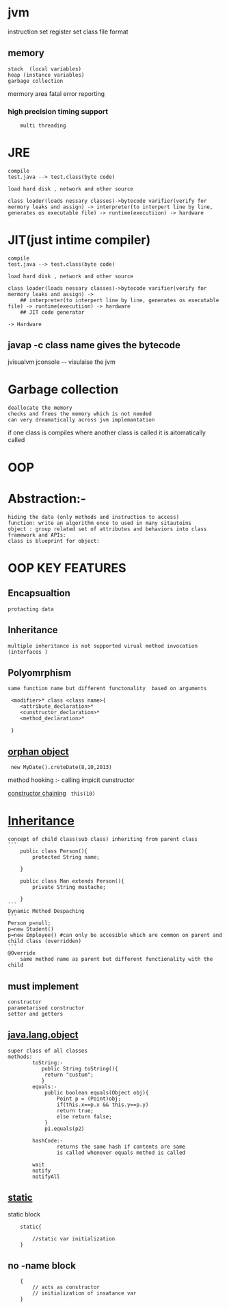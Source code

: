 # jvm 

instruction set
register set
class file format

## memory
	stack  (local variables)
	heap (instance variables)
	garbage collection
mermory area
fatal error reporting

### high precision timing support
		multi threading

# JRE
	compile
	test.java --> test.class(byte code)

	load hard disk , network and other source

	class loader(loads nessary classes)->bytecode varifier(verify for mermory leaks and assign) -> interpreter(to interpert line by line, generates os executable file) -> runtime(executiion) -> hardware


# JIT(just intime compiler)
	compile
	test.java --> test.class(byte code)

	load hard disk , network and other source

	class loader(loads nessary classes)->bytecode varifier(verify for mermory leaks and assign) -> 
		## interpreter(to interpert line by line, generates os executable file) -> runtime(executiion) -> hardware
		## JIT code generator

	-> Hardware


## javap -c class name gives the bytecode

jvisualvm
jconsole -- visulaise the jvm


# Garbage collection
	deallocate the memory
	checks and frees the memory which is not needed
	can very dreamatically across jvm implemantation

if one class is compiles where another class is called it is aitomatically called

# OOP

# Abstraction:-
	hiding the data (only methods and instruction to access)
	function: write an algorithm once to used in many sitautoins
	object : group related set of attributes and behaviors into class
	framework and APIs:
	class is blueprint for object:

# OOP KEY FEATURES

## Encapsualtion
	protacting data
## Inheritance
	multiple inheritance is not supported virual method invocation (interfaces )
## Polyomrphism
	same function name but different functonality  based on arguments

```
 <modifier>* class <class name>{
 	<attribute_declaration>*
 	<cunstructor_declaration>*
 	<method_declaration>*

 }
```

## [orphan object](./JAVA_12-08/src/com/example/MyDate.java)
` new MyDate().creteDate(8,10,2013)`

method hooking :- calling impicit cunstructor

[constructor chaining](./JAVA_12-08/src/com/example/MyDate.java)
` this(10)`

# [Inheritance](./JAVA_12-08/src/com/employee/)
	concept of child class(sub class) inheriting from parent class
	```
		public class Person(){
			protected String name;

		}

		public class Man extends Person(){
			private String mustache;
			
		}
	```
	Dynamic Method Despaching
	```
	Person p=null;
	p=new Student()
	p=new Employee() #can only be accesible which are common on parent and child class (overridden)
	```
	@Override
		same method name as parent but different functionality with the child

## must implement
	constructor
	parametarised constructor
	setter and getters

## [java.lang.object](./JAVA_12-08/src/com/account/Account.java)
	super class of all classes
	methods:	
			toString:-
			   public String toString(){
			   	return "custum";
			   }
			equals:-
				public boolean equals(Object obj){
					Point p = (Point)obj;
					if(this.x==p.x && this.y==p.y)
					return true;
					else return false;
				}
				p1.equals(p2)

			hashCode:-
					returns the same hash if contents are same
					is called whenever equals method is called 

			wait
			notify
			notifyAll


## [static](./JAVA_12-08/src/com/product/Main_prod.java)
static block
```	
	static{

		//static var initialization
	}
```
## no -name block
```
	{
		// acts as constructor
		// initialization of insatance var
	}
```
